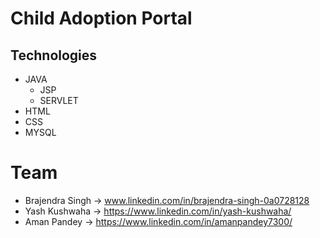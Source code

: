 # Child Adoption Portal

## Technologies
* JAVA
    * JSP
    * SERVLET
* HTML
* CSS
* MYSQL 

# Team
* Brajendra Singh -> www.linkedin.com/in/brajendra-singh-0a0728128
* Yash Kushwaha -> https://www.linkedin.com/in/yash-kushwaha/
* Aman Pandey -> https://www.linkedin.com/in/amanpandey7300/
